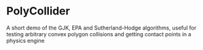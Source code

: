 # PolyCollider
A short demo of the GJK, EPA and Sutherland-Hodge algorithms, useful for testing arbitrary convex polygon collisions and getting contact points in a physics engine
